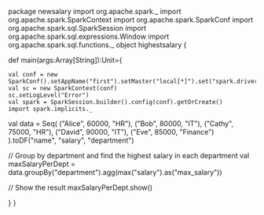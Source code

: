 package newsalary
import org.apache.spark._
import org.apache.spark.SparkContext
import org.apache.spark.SparkConf
import org.apache.spark.sql.SparkSession
import org.apache.spark.sql.expressions.Window
import org.apache.spark.sql.functions._
object highestsalary {
  
  def main(args:Array[String]):Unit={
    
    val conf = new SparkConf().setAppName("first").setMaster("local[*]").set("spark.driver.hostname","localhost")
    val sc = new SparkContext(conf)
    sc.setLogLevel("Error")
    val spark = SparkSession.builder().config(conf).getOrCreate()
    import spark.implicits._
   val data = Seq(
  ("Alice", 60000, "HR"),
  ("Bob", 80000, "IT"),
  ("Cathy", 75000, "HR"),
  ("David", 90000, "IT"),
  ("Eve", 85000, "Finance")
).toDF("name", "salary", "department")

// Group by department and find the highest salary in each department
val maxSalaryPerDept = data.groupBy("department").agg(max("salary").as("max_salary"))

// Show the result
maxSalaryPerDept.show()
    
  }
}
